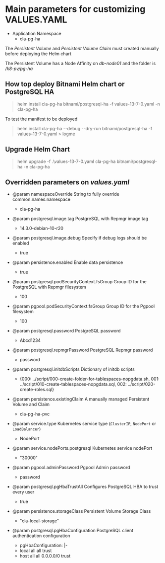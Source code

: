 # Main parameters for customizing VALUES.YAML

- Application Namespace
	+ cla-pg-ha

The _Persistent Volume_ and _Persistent Volume Claim_ must created manually before deploying the Helm chart

The Persistent Volume has a Node Affinity on _db-node01_ and the folder is _/k8-pv/pg-ha_

## How top deploy Bitnami Helm chart or PostgreSQL HA

> helm install cla-pg-ha bitnami/postgresql-ha -f values-13-7-0.yaml -n cla-pg-ha

To test the manifest to be deployed

> helm install cla-pg-ha --debug --dry-run bitnami/postgresql-ha -f values-13-7-0.yaml > logme


## Upgrade Helm Chart

> helm upgrade -f .\values-13-7-0.yaml cla-pg-ha bitnami/postgresql-ha -n cla-pg-ha


## Overridden parameters on _values.yaml_

- @param namespaceOverride String to fully override common.names.namespace
	+ cla-pg-ha
	
- @param postgresql.image.tag PostgreSQL with Repmgr image tag
	+ 14.3.0-debian-10-r20

- @param postgresql.image.debug Specify if debug logs should be enabled
	+ true


- @param persistence.enabled Enable data persistence
	+ true


- @param postgresql.podSecurityContext.fsGroup Group ID for the PostgreSQL with Repmgr filesystem
	+ 100
- @param pgpool.podSecurityContext.fsGroup Group ID for the Pgpool filesystem
	+ 100


- @param postgresql.password PostgreSQL password
	+ Abcd1234


- @param postgresql.repmgrPassword PostgreSQL Repmgr password
	+ password


- @param postgresql.initdbScripts Dictionary of initdb scripts
	+ {000: ../script/000-create-folder-for-tablespaces-nopgdata.sh, 001: ../script/010-create-tablespaces-nopgdata.sql, 002: ../script/020-create-roles.sql}


- @param persistence.existingClaim A manually managed Persistent Volume and Claim
	+ cla-pg-ha-pvc


- @param service.type Kubernetes service type (`ClusterIP`, `NodePort` or `LoadBalancer`)
	+ NodePort

- @param service.nodePorts.postgresql Kubernetes service nodePort
	+ "30000"

	
- @param pgpool.adminPassword Pgpool Admin password
	+ password
	
- @param postgresql.pgHbaTrustAll Configures PostgreSQL HBA to trust every user
	+ true

- @param persistence.storageClass Persistent Volume Storage Class
	+ "cla-local-storage"

- @param postgresql.pgHbaConfiguration PostgreSQL client authentication configuration
	+ pgHbaConfiguration: |-
	+ local all all trust
	+ host  all  all 0.0.0.0/0 trust
